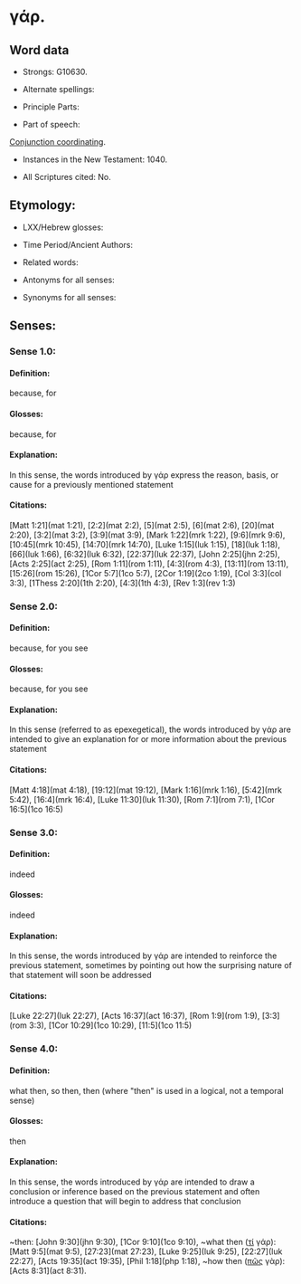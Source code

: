 # γάρ.

<!-- Status: S2=NeedsReview -->
<!-- Lexica used for edits: BDAG LN FFM BN LSJM MM -->

## Word data

* Strongs: G10630.

* Alternate spellings:

* Principle Parts: 


* Part of speech: 

[Conjunction coordinating](http://ugg.readthedocs.io/en/latest/conjunction_coordinating.html).

* Instances in the New Testament: 1040.

* All Scriptures cited: No.

## Etymology: 


* LXX/Hebrew glosses: 

* Time Period/Ancient Authors: 

* Related words: 

* Antonyms for all senses:

* Synonyms for all senses: 


## Senses:

### Sense  1.0: 

#### Definition: 

because, for

#### Glosses: 

because, for

#### Explanation: 

In this sense, the words introduced by γάρ express the reason, basis, or cause for a previously mentioned statement

#### Citations: 

[Matt 1:21](mat 1:21), [2:2](mat 2:2), [5](mat 2:5), [6](mat 2:6), [20](mat 2:20), [3:2](mat 3:2), [3:9](mat 3:9), [Mark 1:22](mrk 1:22), [9:6](mrk 9:6), [10:45](mrk 10:45), [14:70](mrk 14:70), [Luke 1:15](luk 1:15), [18](luk 1:18), [66](luk 1:66), [6:32](luk 6:32), [22:37](luk 22:37), [John 2:25](jhn 2:25), [Acts 2:25](act 2:25), [Rom 1:11](rom 1:11), [4:3](rom 4:3), [13:11](rom 13:11), [15:26](rom 15:26), [1Cor 5:7](1co 5:7), [2Cor 1:19](2co 1:19), [Col 3:3](col 3:3), [1Thess 2:20](1th 2:20), [4:3](1th 4:3), [Rev 1:3](rev 1:3)

### Sense  2.0: 

#### Definition: 

because, for you see

#### Glosses:

because, for you see

#### Explanation:

In this sense (referred to as epexegetical), the words introduced by γάρ are intended to give an explanation for or more information about the previous statement

#### Citations: 

[Matt 4:18](mat 4:18), [19:12](mat 19:12), [Mark 1:16](mrk 1:16), [5:42](mrk 5:42), [16:4](mrk 16:4), [Luke 11:30](luk 11:30), [Rom 7:1](rom 7:1), [1Cor 16:5](1co 16:5)

### Sense  3.0: 

#### Definition: 

indeed

#### Glosses: 

indeed

#### Explanation: 

In this sense, the words introduced by γάρ are intended to reinforce the previous statement, sometimes by pointing out how the surprising nature of that statement will soon be addressed

#### Citations: 

[Luke 22:27](luk 22:27), [Acts 16:37](act 16:37), [Rom 1:9](rom 1:9), [3:3](rom 3:3), [1Cor 10:29](1co 10:29), [11:5](1co 11:5)


### Sense  4.0: 

#### Definition: 

what then, so then, then (where "then" is used in a logical, not a temporal sense)

#### Glosses:

then

#### Explanation:

In this sense, the words introduced by γάρ are intended to draw a conclusion or inference based on the previous statement and often introduce a question that will begin to address that conclusion

#### Citations: 

~then: [John 9:30](jhn 9:30), [1Cor 9:10](1co 9:10), 
~what then ([τί](../G51000/01.md) γάρ): [Matt 9:5](mat 9:5), [27:23](mat 27:23), [Luke 9:25](luk 9:25), [22:27](luk 22:27), [Acts 19:35](act 19:35), [Phil 1:18](php 1:18), 
~how then ([πῶς](../G44590/01.md) γὰρ): [Acts 8:31](act 8:31).
